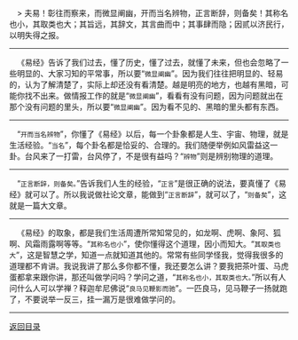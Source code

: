&emsp;> 夫易！彰往而察来，而微显阐幽，开而当名辨物，正言断辞，则备矣！其称名也小，其取类也大；其旨远，其辞文，其言曲而中；其事肆而隐；因贰以济民行，以明失得之报。
___
&emsp;《易经》告诉了我们过去，懂了历史，懂了过去，就懂了未来，但也会忽略了一些明显的、大家习知的平常事，所以要“``微显阐幽``”。因为我们往往把明显的、轻易的，认为了解清楚了，实际上却还没有看清楚。越是明亮的地方，也越有黑暗，可能你找不出来。做情报工作的就是“``微显阐幽``”，看看有没有问题，因为问题就出在那个没有问题的里头，所以要“``微显阐幽``”。因为看不见的、黑暗的里头都有东西。
___
&emsp;“``开而当名辨物``”，你懂了《易经》以后，每一个卦象都是人生、宇宙、物理，就是生活经验。“``当名``”，每个卦名都是恰妥的、合理的。我们随便举例如风雷益这一卦。台风来了一打雷，台风停了，不是很有益吗？“``辨物``”则是辨别物理的道理。
___
&emsp;“``正言断辞，则备矣。``”告诉我们人生的经验，“``正言``”是很正确的说法，要真懂了《易经》就可以了。所以我说做社论文章，能做到“``正言断辞``”，就可以了，“``则备矣``”，这就是一篇大文章。
___
&emsp;《易经》的取象，都是我们生活周遭所常知常见的，如龙啊、虎啊、象阿、狐啊、风霜雨露啊等等。“``其称名也小``”，使你懂得这个道理，因小而知大。“``其取类也大``”，这是智慧之学，知道一点就知道其他的。常常有些同学怪我，觉得我很多的道理都不肯讲。我说我讲了那么多你都不懂，我还要怎么讲？要我把茶叶蛋、马虎蛋都拿来跟你讲，那还叫做学问吗？学问之道，“``其称名也小，其取类也大。``”所以有人问什么人可以学禅？释迦牟尼佛说“``良马见鞭影而驰``”。一匹良马，见马鞭子一扬就跑了，不要说举一反三，挂一漏万是很难做学问的。
___
[返回目录](../../master/README.md#目录)